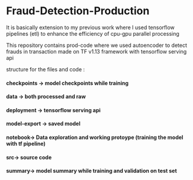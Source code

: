 # Fraud-Detection-Production
It is basically extension to my previous work where I used tensorflow pipelines (etl) to enhance the efficiency
of cpu-gpu parallel processing

This repository contains prod-code where we used autoencoder to detect frauds in transaction made on TF v1.13 framework
with tensorflow serving api

structure for the files and code :

#### checkpoints -> model checkpoints while training 
#### data -> both processed and raw
#### deployment -> tensorflow serving api 
#### model-export -> saved model 
#### notebook-> Data exploration and working protoype (training the model with tf pipeline)
#### src-> source code
#### summary-> model summary while training and validation on test set 
